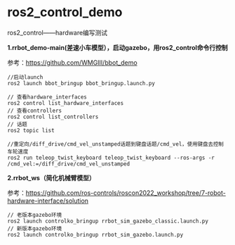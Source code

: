 # ros2_control_demo
ros2_control——hardware编写测试

**1.rrbot_demo-main(差速小车模型），启动gazebo，用ros2_control命令行控制**

参考：https://github.com/WMGIII/bbot_demo
```
//启动launch
ros2 launch bbot_bringup bbot_bringup.launch.py
```
```
// 查看hardware_interfaces
ros2 control list_hardware_interfaces
// 查看controllers
ros2 control list_controllers
// 话题
ros2 topic list
```
```
//重定向/diff_drive/cmd_vel_unstamped话题到键盘话题/cmd_vel，使用键盘去控制车轮速度
ros2 run teleop_twist_keyboard teleop_twist_keyboard --ros-args -r /cmd_vel:=/diff_drive/cmd_vel_unstamped

```
**2.rrbot_ws（简化机械臂模型）**

参考：https://github.com/ros-controls/roscon2022_workshop/tree/7-robot-hardware-interface/solution
```
// 老版本gazebo环境
ros2 launch controlko_bringup rrbot_sim_gazebo_classic.launch.py
// 新版本gazebo环境
ros2 launch controlko_bringup rrbot_sim_gazebo.launch.py
```

